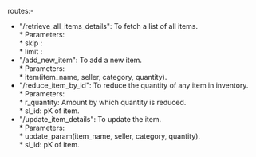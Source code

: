 routes:-
- "/retrieve_all_items_details": To fetch a list of all items.\
        * Parameters:\
                * skip :\
                * limit :
- "/add_new_item": To add a new item.\
        * Parameters:\
                * item(item_name, seller, category, quantity).
- "/reduce_item_by_id": To reduce the quantity of any item in inventory.\
        * Parameters:\
                * r_quantity: Amount by which quantity is reduced.\
                * sl_id: pK of item.
- "/update_item_details": To update the item.\
        * Parameters:\
                * update_param(item_name, seller, category, quantity).\
                * sl_id: pK of item.
